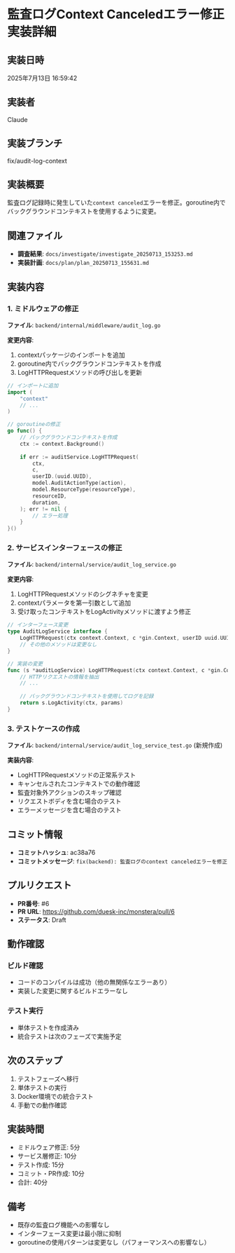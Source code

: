 # 監査ログContext Canceledエラー修正実装詳細

## 実装日時
2025年7月13日 16:59:42

## 実装者
Claude

## 実装ブランチ
fix/audit-log-context

## 実装概要
監査ログ記録時に発生していた`context canceled`エラーを修正。goroutine内でバックグラウンドコンテキストを使用するように変更。

## 関連ファイル
- **調査結果**: `docs/investigate/investigate_20250713_153253.md`
- **実装計画**: `docs/plan/plan_20250713_155631.md`

## 実装内容

### 1. ミドルウェアの修正
**ファイル**: `backend/internal/middleware/audit_log.go`

**変更内容**:
1. contextパッケージのインポートを追加
2. goroutine内でバックグラウンドコンテキストを作成
3. LogHTTPRequestメソッドの呼び出しを更新

```go
// インポートに追加
import (
    "context"
    // ...
)

// goroutineの修正
go func() {
    // バックグラウンドコンテキストを作成
    ctx := context.Background()
    
    if err := auditService.LogHTTPRequest(
        ctx,
        c,
        userID.(uuid.UUID),
        model.AuditActionType(action),
        model.ResourceType(resourceType),
        resourceID,
        duration,
    ); err != nil {
        // エラー処理
    }
}()
```

### 2. サービスインターフェースの修正
**ファイル**: `backend/internal/service/audit_log_service.go`

**変更内容**:
1. LogHTTPRequestメソッドのシグネチャを変更
2. contextパラメータを第一引数として追加
3. 受け取ったコンテキストをLogActivityメソッドに渡すよう修正

```go
// インターフェース変更
type AuditLogService interface {
    LogHTTPRequest(ctx context.Context, c *gin.Context, userID uuid.UUID, action model.AuditActionType, resourceType model.ResourceType, resourceID *string, duration time.Duration) error
    // その他のメソッドは変更なし
}

// 実装の変更
func (s *auditLogService) LogHTTPRequest(ctx context.Context, c *gin.Context, ...) error {
    // HTTPリクエストの情報を抽出
    // ...
    
    // バックグラウンドコンテキストを使用してログを記録
    return s.LogActivity(ctx, params)
}
```

### 3. テストケースの作成
**ファイル**: `backend/internal/service/audit_log_service_test.go` (新規作成)

**実装内容**:
- LogHTTPRequestメソッドの正常系テスト
- キャンセルされたコンテキストでの動作確認
- 監査対象外アクションのスキップ確認
- リクエストボディを含む場合のテスト
- エラーメッセージを含む場合のテスト

## コミット情報
- **コミットハッシュ**: ac38a76
- **コミットメッセージ**: `fix(backend): 監査ログのcontext canceledエラーを修正`

## プルリクエスト
- **PR番号**: #6
- **PR URL**: https://github.com/duesk-inc/monstera/pull/6
- **ステータス**: Draft

## 動作確認

### ビルド確認
- コードのコンパイルは成功（他の無関係なエラーあり）
- 実装した変更に関するビルドエラーなし

### テスト実行
- 単体テストを作成済み
- 統合テストは次のフェーズで実施予定

## 次のステップ
1. テストフェーズへ移行
2. 単体テストの実行
3. Docker環境での統合テスト
4. 手動での動作確認

## 実装時間
- ミドルウェア修正: 5分
- サービス層修正: 10分
- テスト作成: 15分
- コミット・PR作成: 10分
- 合計: 40分

## 備考
- 既存の監査ログ機能への影響なし
- インターフェース変更は最小限に抑制
- goroutineの使用パターンは変更なし（パフォーマンスへの影響なし）